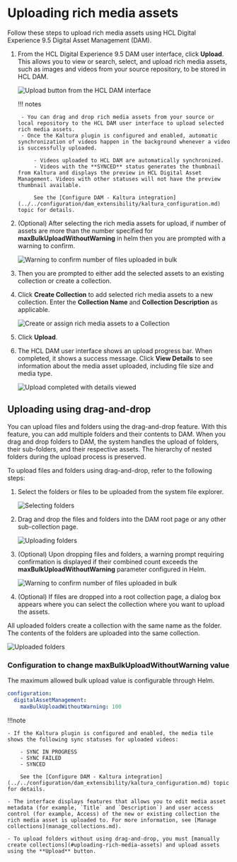 # Uploading rich media assets

Follow these steps to upload rich media assets using HCL Digital Experience 9.5 Digital Asset Management \(DAM\).

1. From the HCL Digital Experience 9.5 DAM user interface, click **Upload**. This allows you to view or search, select, and upload rich media assets, such as images and videos from your source repository, to be stored in HCL DAM.

    ![Upload button from the HCL DAM interface](../../../../images/dam_interface_upload_button.png)

    !!! notes

        - You can drag and drop rich media assets from your source or local repository to the HCL DAM user interface to upload selected rich media assets.
        - Once the Kaltura plugin is configured and enabled, automatic synchronization of videos happen in the background whenever a video is successfully uploaded.

            - Videos uploaded to HCL DAM are automatically synchronized.
            - Videos with the **SYNCED** status generates the thumbnail from Kaltura and displays the preview in HCL Digital Asset Management. Videos with other statuses will not have the preview thumbnail available.

            See the [Configure DAM - Kaltura integration](../../configuration/dam_extensibility/kaltura_configuration.md) topic for details.

2. (Optional) After selecting the rich media assets for upload, if number of assets are more than the number specified for **maxBulkUploadWithoutWarning** in helm then you are prompted with a warning to confirm.

    ![Warning to confirm number of files uploaded in bulk](../../../../images/Bulk_Upload_Warning_Digital_Asset_Management.png)

3. Then you are prompted to either add the selected assets to an existing collection or create a collection.
4. Click **Create Collection** to add selected rich media assets to a new collection. Enter the **Collection Name** and **Collection Description** as applicable.

    ![Create or assign rich media assets to a Collection](../../../../images/Upload_Media_HCL_Digital_Asset_Management.png)

5. Click **Upload**.
6. The HCL DAM user interface shows an upload progress bar. When completed, it shows a success message. Click **View Details** to see information about the media asset uploaded, including file size and media type.

    ![Upload completed with details viewed](../../../../images/dam_interface_upload_success_view_details.png)

## Uploading using drag-and-drop

You can upload files and folders using the drag-and-drop feature. With this feature, you can add multiple folders and their contents to DAM. When you drag and drop folders to DAM, the system handles the upload of folders, their sub-folders, and their respective assets. The hierarchy of nested folders during the upload process is preserved.

To upload files and folders using drag-and-drop, refer to the following steps:

1. Select the folders or files to be uploaded from the system file explorer.

    ![Selecting folders](../../../../images/drag_and_drop_1.png)

2. Drag and drop the files and folders into the DAM root page or any other sub-collection page.

    ![Uploading folders](../../../../images/drag_and_drop_2.png)

3. (Optional) Upon dropping files and folders, a warning prompt requiring confirmation is displayed if their combined count exceeds the **maxBulkUploadWithoutWarning** parameter configured in Helm.

    ![Warning to confirm number of files uploaded in bulk](../../../../images/Bulk_Upload_Warning_Digital_Asset_Management.png)

4. (Optional) If files are dropped into a root collection page, a dialog box appears where you can select the collection where you want to upload the assets.

All uploaded folders create a collection with the same name as the folder. The contents of the folders are uploaded into the same collection.

![Uploaded folders](../../../../images/drag_and_drop_3.png)

### Configuration to change maxBulkUploadWithoutWarning value

The maximum allowed bulk upload value is configurable through Helm.

```yaml
configuration:
  digitalAssetManagement:
    maxBulkUploadWithoutWarning: 100
```

!!!note

    - If the Kaltura plugin is configured and enabled, the media tile shows the following sync statuses for uploaded videos:

        - SYNC IN PROGRESS
        - SYNC FAILED
        - SYNCED
        
        See the [Configure DAM - Kaltura integration](../../configuration/dam_extensibility/kaltura_configuration.md) topic for details.

    - The interface displays features that allows you to edit media asset metadata (for example, `Title` and `Description`) and user access control (for example, Access) of the new or existing collection the rich media asset is uploaded to. For more information, see [Manage collections](manage_collections.md).

    - To upload folders without using drag-and-drop, you must [manually create collections](#uploading-rich-media-assets) and upload assets using the **Upload** button.
